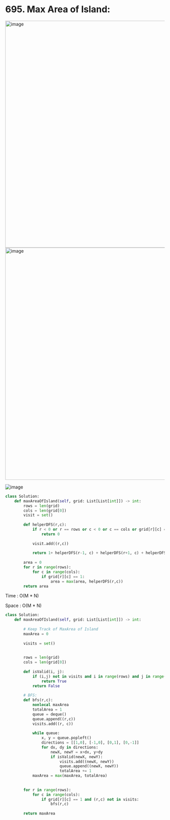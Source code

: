 # 695. Max Area of Island:

<img width="714" alt="image" src="https://user-images.githubusercontent.com/35987583/168422154-a197ac80-33df-4164-9b04-6626f245abb7.png">
<img width="731" alt="image" src="https://user-images.githubusercontent.com/35987583/168422162-7dbea3b2-500c-495d-ac11-8c9b575a7c4e.png">


![image](https://user-images.githubusercontent.com/35987583/168422183-91e63fc9-a1b8-4673-906b-3bb264114dee.png)

```python
class Solution:
    def maxAreaOfIsland(self, grid: List[List[int]]) -> int:
        rows = len(grid)
        cols = len(grid[0])
        visit = set()
        
        def helperDFS(r,c):
            if r < 0 or r == rows or c < 0 or c == cols or grid[r][c] == 0 or (r,c) in visit:
                return 0 
            
            visit.add((r,c))
            
            return 1+ helperDFS(r-1, c) + helperDFS(r+1, c) + helperDFS(r, c-1) + helperDFS(r, c+1)
        
        area = 0    
        for r in range(rows):
            for c in range(cols):
                if grid[r][c] == 1:
                    area = max(area, helperDFS(r,c))
        return area
```

Time : O(M * N)

Space : O(M * N)



```python
class Solution:
    def maxAreaOfIsland(self, grid: List[List[int]]) -> int:
        
        # Keep Track of MaxArea of Island
        maxArea = 0
        
        visits = set()
        
        
        rows = len(grid)
        cols = len(grid[0])
        
        def isValid(i, j):
            if (i,j) not in visits and i in range(rows) and j in range(cols) and grid[i][j] == 1:
                return True
            return False
        
        # BFS:
        def bfs(r,c):
            nonlocal maxArea       
            totalArea = 1
            queue = deque()
            queue.append((r,c))
            visits.add((r, c))
            
            while queue:
                x, y = queue.popleft()
                directions = [[1,0], [-1,0], [0,1], [0,-1]]
                for dx, dy in directions:
                    newX, newY = x+dx, y+dy
                    if isValid(newX, newY):
                        visits.add((newX, newY))
                        queue.append((newX, newY))
                        totalArea += 1
            maxArea = max(maxArea, totalArea)
            
        
        for r in range(rows):
            for c in range(cols):
                if grid[r][c] == 1 and (r,c) not in visits:
                    bfs(r,c)
        
        return maxArea
```
